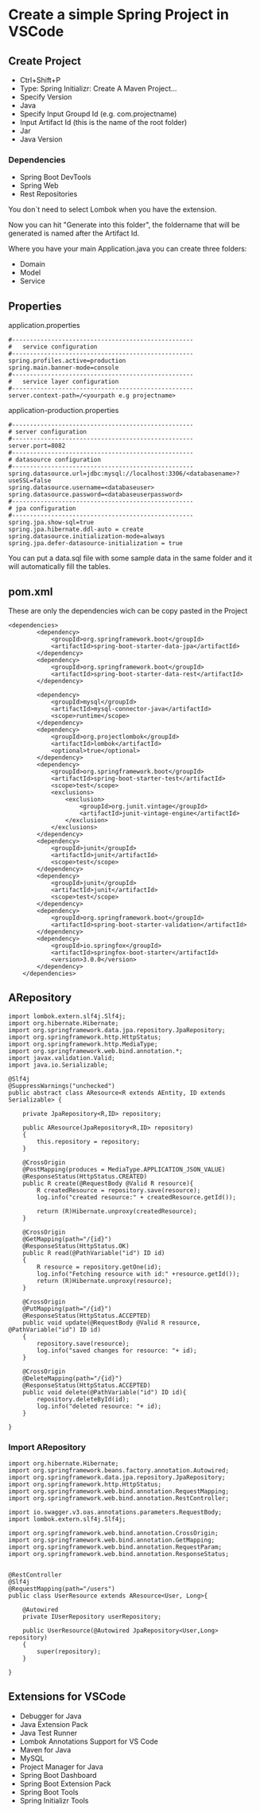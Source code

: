 

# Create a simple Spring Project in VSCode

## Create Project

- Ctrl+Shift+P
- Type: Spring Initializr: Create A Maven Project...
- Specify Version
- Java
- Specify Input Groupd Id (e.g. com.projectname)
- Input Artifact Id (this is the name of the root folder)
- Jar
- Java Version

### Dependencies

- Spring Boot DevTools
- Spring Web
- Rest Repositories

You don´t need to select Lombok when you have the extension.

Now you can hit "Generate into this folder", the foldername that will be generated is named after the Artifact Id.

Where you have your main Application.java you can create three folders:

- Domain
- Model 
- Service

## Properties

application.properties
```
#---------------------------------------------------
#   service configuration
#---------------------------------------------------
spring.profiles.active=production
spring.main.banner-mode=console
#---------------------------------------------------
#   service layer configuration
#---------------------------------------------------
server.context-path=/<yourpath e.g projectname>
```

application-production.properties
```
#---------------------------------------------------
# server configuration
#---------------------------------------------------
server.port=8082
#---------------------------------------------------
# datasource configuration
#---------------------------------------------------
spring.datasource.url=jdbc:mysql://localhost:3306/<databasename>?useSSL=false
spring.datasource.username=<databaseuser>
spring.datasource.password=<databaseuserpassword>
#---------------------------------------------------
# jpa configuration
#---------------------------------------------------
spring.jpa.show-sql=true
spring.jpa.hibernate.ddl-auto = create
spring.datasource.initialization-mode=always
spring.jpa.defer-datasource-initialization = true
```
You can put a data.sql file with some sample data in the same folder and it will automatically fill the tables.


## pom.xml

These are only the dependencies wich can be copy pasted in the Project

```
<dependencies>
        <dependency>
            <groupId>org.springframework.boot</groupId>
            <artifactId>spring-boot-starter-data-jpa</artifactId>
        </dependency>
        <dependency>
            <groupId>org.springframework.boot</groupId>
            <artifactId>spring-boot-starter-data-rest</artifactId>
        </dependency>

        <dependency>
            <groupId>mysql</groupId>
            <artifactId>mysql-connector-java</artifactId>
            <scope>runtime</scope>
        </dependency>
        <dependency>
            <groupId>org.projectlombok</groupId>
            <artifactId>lombok</artifactId>
            <optional>true</optional>
        </dependency>
        <dependency>
            <groupId>org.springframework.boot</groupId>
            <artifactId>spring-boot-starter-test</artifactId>
            <scope>test</scope>
            <exclusions>
                <exclusion>
                    <groupId>org.junit.vintage</groupId>
                    <artifactId>junit-vintage-engine</artifactId>
                </exclusion>
            </exclusions>
        </dependency>
        <dependency>
            <groupId>junit</groupId>
            <artifactId>junit</artifactId>
            <scope>test</scope>
        </dependency>
        <dependency>
            <groupId>junit</groupId>
            <artifactId>junit</artifactId>
            <scope>test</scope>
        </dependency>
        <dependency>
            <groupId>org.springframework.boot</groupId>
            <artifactId>spring-boot-starter-validation</artifactId>
        </dependency>
        <dependency>
            <groupId>io.springfox</groupId>
            <artifactId>springfox-boot-starter</artifactId>
            <version>3.0.0</version>
        </dependency>
    </dependencies>
```

## ARepository

```
import lombok.extern.slf4j.Slf4j;
import org.hibernate.Hibernate;
import org.springframework.data.jpa.repository.JpaRepository;
import org.springframework.http.HttpStatus;
import org.springframework.http.MediaType;
import org.springframework.web.bind.annotation.*;
import javax.validation.Valid;
import java.io.Serializable;

@Slf4j
@SuppressWarnings("unchecked")
public abstract class AResource<R extends AEntity, ID extends Serializable> {

    private JpaRepository<R,ID> repository;

    public AResource(JpaRepository<R,ID> repository)
    {
        this.repository = repository;
    }
    
    @CrossOrigin
    @PostMapping(produces = MediaType.APPLICATION_JSON_VALUE)
    @ResponseStatus(HttpStatus.CREATED)
    public R create(@RequestBody @Valid R resource){
        R createdResource = repository.save(resource);
        log.info("created resource:" + createdResource.getId());

        return (R)Hibernate.unproxy(createdResource);
    }

    @CrossOrigin
    @GetMapping(path="/{id}")
    @ResponseStatus(HttpStatus.OK)
    public R read(@PathVariable("id") ID id)
    {
        R resource = repository.getOne(id);
        log.info("Fetching resource with id:" +resource.getId());
        return (R)Hibernate.unproxy(resource);
    }

    @CrossOrigin
    @PutMapping(path="/{id}")
    @ResponseStatus(HttpStatus.ACCEPTED)
    public void update(@RequestBody @Valid R resource, @PathVariable("id") ID id)
    {
        repository.save(resource);
        log.info("saved changes for resource: "+ id);
    }

    @CrossOrigin
    @DeleteMapping(path="/{id}")
    @ResponseStatus(HttpStatus.ACCEPTED)
    public void delete(@PathVariable("id") ID id){
        repository.deleteById(id);
        log.info("deleted resource: "+ id);
    }

}
```
### Import ARepository

```
import org.hibernate.Hibernate;
import org.springframework.beans.factory.annotation.Autowired;
import org.springframework.data.jpa.repository.JpaRepository;
import org.springframework.http.HttpStatus;
import org.springframework.web.bind.annotation.RequestMapping;
import org.springframework.web.bind.annotation.RestController;

import io.swagger.v3.oas.annotations.parameters.RequestBody;
import lombok.extern.slf4j.Slf4j;

import org.springframework.web.bind.annotation.CrossOrigin;
import org.springframework.web.bind.annotation.GetMapping;
import org.springframework.web.bind.annotation.RequestParam;
import org.springframework.web.bind.annotation.ResponseStatus;


@RestController
@Slf4j
@RequestMapping(path="/users")
public class UserResource extends AResource<User, Long>{
    
    @Autowired
    private IUserRepository userRepository;

    public UserResource(@Autowired JpaRepository<User,Long> repository)
    {
        super(repository);
    }

}
```


## Extensions for VSCode

- Debugger for Java
- Java Extension Pack
- Java Test Runner
- Lombok Annotations Support for VS Code
- Maven for Java
- MySQL
- Project Manager for Java
- Spring Boot Dashboard
- Spring Boot Extension Pack
- Spring Boot Tools
- Spring Initializr Tools


